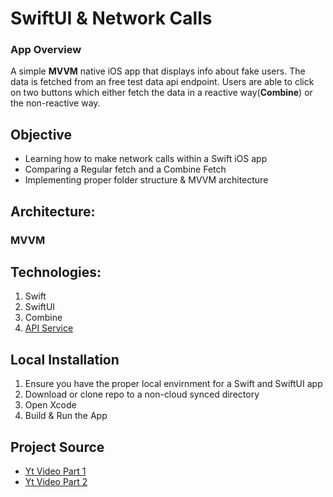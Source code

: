 # SwiftUI & Network Calls

### App Overview
A simple **MVVM** native iOS app that displays info about fake users. The data is fetched from an free test data api endpoint.
Users are able to click on two buttons which either fetch the data in a reactive way(**Combine**) or the non-reactive way.

## Objective
- Learning how to make network calls within a Swift iOS app
- Comparing a Regular fetch and a Combine Fetch
- Implementing proper folder structure & MVVM architecture 

## Architecture: 
  ### MVVM

## Technologies:
  1. Swift
  2. SwiftUI
  3. Combine
  4. [API Service](https://jsonplaceholder.typicode.com/)

## Local Installation
  1. Ensure you have the proper local envirnment for a Swift and SwiftUI app
  2. Download or clone repo to a non-cloud synced directory
  3. Open Xcode
  4. Build & Run the App

## Project Source
  - [Yt Video Part 1](https://www.youtube.com/watch?v=r3O90QGKv98&list=PLvUWi5tdh92wy3DEZk_NL207DgQs_xtq_&index=5)
  - [Yt Video Part 2](https://www.youtube.com/watch?v=8myvYcFncI0&list=PLvUWi5tdh92wy3DEZk_NL207DgQs_xtq_&index=6)
